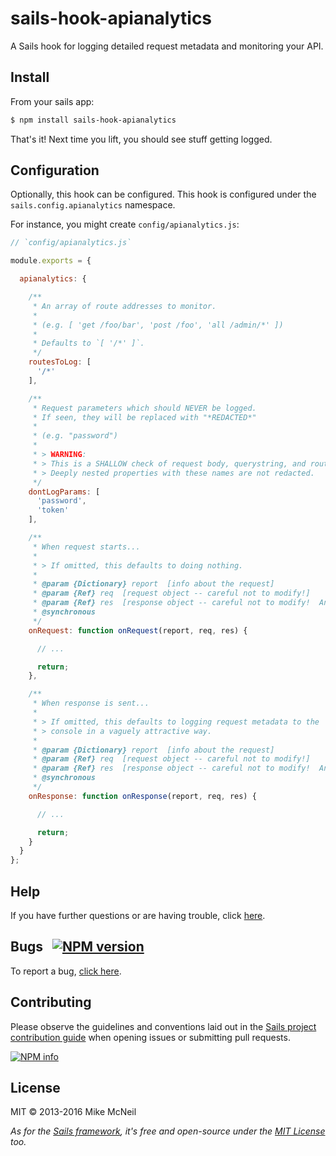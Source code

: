 # sails-hook-apianalytics

A Sails hook for logging detailed request metadata and monitoring your API.


## Install

From your sails app:

```bash
$ npm install sails-hook-apianalytics
```

That's it!  Next time you lift, you should see stuff getting logged.


## Configuration

Optionally, this hook can be configured.
This hook is configured under the `sails.config.apianalytics` namespace.

For instance, you might create `config/apianalytics.js`:

```javascript
// `config/apianalytics.js`

module.exports = {

  apianalytics: {

    /**
     * An array of route addresses to monitor.
     *
     * (e.g. [ 'get /foo/bar', 'post /foo', 'all /admin/*' ])
     *
     * Defaults to `[ '/*' ]`.
     */
    routesToLog: [
      '/*'
    ],

    /**
     * Request parameters which should NEVER be logged.
     * If seen, they will be replaced with "*REDACTED*"
     *
     * (e.g. "password")
     *
     * > WARNING:
     * > This is a SHALLOW check of request body, querystring, and route path parameters.
     * > Deeply nested properties with these names are not redacted.
     */
    dontLogParams: [
      'password',
      'token'
    ],

    /**
     * When request starts...
     *
     * > If omitted, this defaults to doing nothing.
     *
     * @param {Dictionary} report  [info about the request]
     * @param {Ref} req  [request object -- careful not to modify!]
     * @param {Ref} res  [response object -- careful not to modify!  And don't try to respond!]
     * @synchronous
     */
    onRequest: function onRequest(report, req, res) {

      // ...

      return;
    },

    /**
     * When response is sent...
     *
     * > If omitted, this defaults to logging request metadata to the
     * > console in a vaguely attractive way.
     *
     * @param {Dictionary} report  [info about the request]
     * @param {Ref} req  [request object -- careful not to modify!]
     * @param {Ref} res  [response object -- careful not to modify!  And don't try to respond!]
     * @synchronous
     */
    onResponse: function onResponse(report, req, res) {

      // ...

      return;
    }
  }
};
```


## Help

If you have further questions or are having trouble, click [here](http://sailsjs.com/support).


## Bugs &nbsp; [![NPM version](https://badge.fury.io/js/sails-hook-apianalytics.svg)](http://npmjs.com/package/sails-hook-apianalytics)

To report a bug, [click here](http://sailsjs.com/bugs).


## Contributing

Please observe the guidelines and conventions laid out in the [Sails project contribution guide](http://sailsjs.com/contribute) when opening issues or submitting pull requests.

[![NPM info](https://nodei.co/npm/sails-hook-apianalytics.png?downloads=true)](http://npmjs.com/package/sails-hook-apianalytics)

## License

MIT &copy; 2013-2016 Mike McNeil

_As for the [Sails framework](http://sailsjs.com), it's free and open-source under the [MIT License](http://sailsjs.com/license) too._
